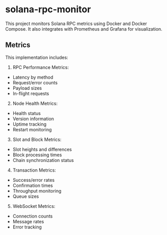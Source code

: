 # solana-rpc-monitor

This project monitors Solana RPC metrics using Docker and Docker Compose. It also integrates with Prometheus and Grafana for visualization.

## Metrics

This implementation includes:

1. RPC Performance Metrics:

- Latency by method
- Request/error counts
- Payload sizes
- In-flight requests

2. Node Health Metrics:

- Health status
- Version information
- Uptime tracking
- Restart monitoring

3. Slot and Block Metrics:

- Slot heights and differences
- Block processing times
- Chain synchronization status

4. Transaction Metrics:

- Success/error rates
- Confirmation times
- Throughput monitoring
- Queue sizes

5. WebSocket Metrics:

- Connection counts
- Message rates
- Error tracking
